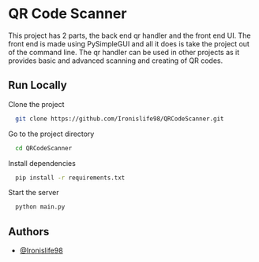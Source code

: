 
# QR Code Scanner

This project has 2 parts, the back end qr handler and the front end UI. The front end is made using
PySimpleGUI and all it does is take the project out of the command line. The qr handler can be used in other projects
as it provides basic and advanced scanning and creating of QR codes.

## Run Locally

Clone the project

```bash
  git clone https://github.com/Ironislife98/QRCodeScanner.git
```

Go to the project directory

```bash
  cd QRCodeScanner
```

Install dependencies

```bash
  pip install -r requirements.txt
```

Start the server

```bash
  python main.py
```


## Authors

- [@Ironislife98](https://github.com/Ironislife98)


